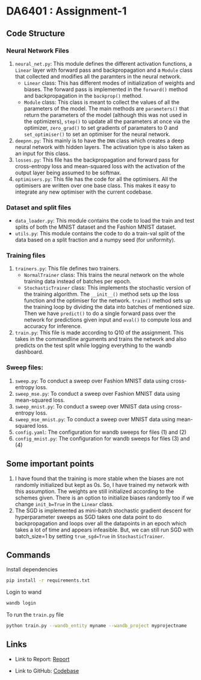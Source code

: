 # DA6401 : Assignment-1

## Code Structure

### Neural Network Files

1. `neural_net.py`: This module defines the different activation functions, a `Linear` layer with forward pass and backpropagation and a `Module` class that collected and modifies all the paramters in the neural network.
   - `Linear` class: This has different modes of initialization of weights and biases. The forward pass is implemented in the `forward()` method and backpropagation in the `backprop()` method.
   - `Module` class: This class is meant to collect the values of all the parameters of the model. The main methods are `parameters()` that return the parameters of the model (although this was not used in the optimizers), `step()` to update all the parameters at once via the optimizer, `zero_grad()` to set gradients of paramaters to 0 and `set_optimiser()` to set an optimiser for the neural network.
2. `deepnn.py`: This mainly is to have the `DNN` class which creates a deep neural network with hidden layers. The activation type is also taken as an input for this class.
3. `losses.py`: This file has the backpropagation and forward pass for cross-entropy loss and mean-squared loss with the activation of the output layer being assumed to be softmax.
4. `optimisers.py`: This file has the code for all the optimisers. All the optimisers are written over one base class. This makes it easy to integrate any new optimiser with the current codebase.

### Dataset and split files

- `data_loader.py`: This module contains the code to load the train and test splits of both the MNIST dataset and the Fashion MNIST dataset.
- `utils.py`: This module contains the code to do a train-val split of the data based on a split fraction and a numpy seed (for uniformity).

### Training files

1. `trainers.py`: This file defines two trainers.
   - `NormalTrainer` class: This trains the neural network on the whole training data instead of batches per epoch.
   - `StochasticTrainer` class: This implements the stochastic version of the training algorithm. The `__init__()` method sets up the loss function and the optimiser for the network. `train()` method sets up the training loop by dividing the data into batches of mentioned size. Then we have `predict()` to do a single forward pass over the network for predictions given input and `eval()` to compute loss and accuracy for inference.
2. `train.py`: This file is made according to Q10 of the assignment. This takes in the commandline arguments and trains the network and also predicts on the test split while logging everything to the wandb dashboard.

### Sweep files:

1. `sweep.py`: To conduct a sweep over Fashion MNIST data using cross-entropy loss.
2. `sweep_mse.py`: To conduct a sweep over Fashion MNIST data using mean-squared loss.
3. `sweep_mnist.py`: To conduct a sweep over MNIST data using cross-entropy loss.
4. `sweep_mse_mnist.py`: To conduct a sweep over MNIST data using mean-squared loss.
5. `config.yaml`: The configuration for wandb sweeps for files (1) and (2)
6. `config_mnist.py`: The configuration for wandb sweeps for files (3) and (4)

## Some important points

1. I have found that the training is more stable when the biases are not randomly initialized but kept as 0s. So, I have trained my network with this assumption. The weights are still initialized according to the schemes given. There is an option to initialize biases randomly too if we change `init_b=True` in the `Linear` class.
2. The SGD is implemented as mini-batch stochastic gradient descent for hyperparameter sweeps as SGD takes one data point to do backpropagation and loops over all the datapoints in an epoch which takes a lot of time and appears infeasible. But, we can still run SGD with batch_size=1 by setting `true_sgd=True` in `StochasticTrainer`.

## Commands

Install dependencies

```bash
pip install -r requirements.txt
```

Login to wand

```bash
wandb login
```

To run the `train.py` file

```bash
python train.py --wandb_entity myname --wandb_project myprojectname
```

## Links

- Link to Report: [Report](https://wandb.ai/ch21b108-indian-institute-of-technology-madras/da6401-test-ce-5/reports/DA6401-Assignment-1--VmlldzoxMTgzOTMzMA?accessToken=4lndekbwuo5yimgbrz9uc5fw4syt0veus9frklsdxypqp2d3ynwydl73046ybi6g)

- Link to GitHub: [Codebase](https://github.com/tdas11235/DA6401-assignment-01)
